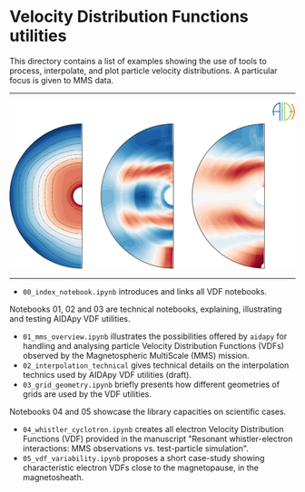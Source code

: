 # Velocity Distribution Functions utilities

This directory contains a list of examples showing the use of tools to process, interpolate, and plot particle velocity distributions.
A particular focus is given to MMS data.

___
![illustration](graphics/illustration_nb_1.png)
___

* `00_index_notebook.ipynb` introduces and links all VDF notebooks.

Notebooks 01, 02 and 03 are technical notebooks, explaining, illustrating and testing AIDApy VDF utilities.
* `01_mms_overview.ipynb` illustrates the possibilities offered by `aidapy` for handling and analysing particle Velocity Distribution Functions (VDFs) observed by the Magnetospheric MultiScale (MMS) mission.
* `02_interpolation_technical` gives technical details on the interpolation technics used by AIDApy VDF utilities (draft).
* `03_grid_geometry.ipynb` briefly presents how different geometries of grids are used by the VDF utilities.

Notebooks 04 and 05 showcase the library capacities on scientific cases.
* `04_whistler_cyclotron.ipynb` creates all electron Velocity Distribution Functions (VDF) provided in the manuscript "Resonant whistler-electron interactions: MMS observations vs. test-particle simulation".
* `05_vdf_variability.ipynb` proposes a short case-study showing characteristic electron VDFs close to the magnetopause, in the magnetosheath.
